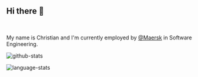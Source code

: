 ## Hi there 👋

</br>

<p>My name is <span>Christian</span> and I'm currently employed by <a href="https://www.maersk.com" target="_blank" rel="noreferrer">@Maersk</a> in Software Engineering.</p>

![github-stats](https://readme-stats-br59.vercel.app/api?username=lindeneg&hide=contribs,issues&theme=dark&include_all_commits=true)

![language-stats](https://readme-stats-br59.vercel.app/api/top-langs/?username=lindeneg&theme=dark&count-private=true)
